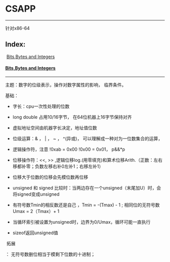 # CSAPP

<hr />

针对x86-64

## <a id = "index" >Index:</a>

​	[Bits,Bytes and Integers](#bits)









































#### <span id = "bits"><a href = '#index'>Bits,Bytes and Integers</a></span>

<hr />

主题：数字的位级表示，操作对数字属性的影响， 临界条件。

基础：

- 字长：cpu一次性处理的位数
- long double 占用10/16字节， 在64位机器上16字节保持对齐	
- 虚拟地址空间由机器字长决定，地址值位数
- 位级运算：& ， | ， ~ ， ^(异或)， 可以理解成一种对为一位数集合的运算，
- 逻辑操作符，注意 !0xab = 0x00 !0x00 = 0x01， p&&*p
- 位移操作符：<<, >> ,逻辑位移log.(用零填充)和算术位移Arith.（正数：左右移都补零；负数左移右补0左补1；右移左补1）
- 位移大于位数的位移会先模位数再位移

- unsigned 和 signed 比较时：当两边存在一个unsigned（末尾加U）时，会将signed变成unsigned
- 有符号数Tmin的相反数还是自己 ，Tmin =  -(Tmax) - 1 ; 相同位的无符号数Umax = 2（Tmax）+ 1
- 当循环索引被设置为unsigned时，边界为0/Umax，循环可能一直执行
- sizeof返回unsigned值

​	拓展

： 无符号数删位相当于模剩下位数的十进制；



​	



